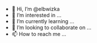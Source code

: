 - 👋 Hi, I’m @elbwizka
- 👀 I’m interested in ...
- 🌱 I’m currently learning ...
- 💞️ I’m looking to collaborate on ...
- 📫 How to reach me ...

<!---
elbwizka/elbwizka is a ✨ special ✨ repository because its `README.md` (this file) appears on your GitHub profile.
You can click the Preview link to take a look at your changes.
--->
